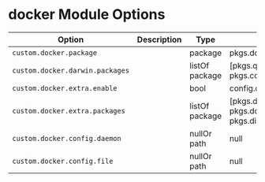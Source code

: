 # docker Module Options

| Option | Description | Type | Default |
|--------|-------------|------|---------|
| `custom.docker.package` |  | package | pkgs.docker |
| `custom.docker.darwin.packages` |  | listOf package | [pkgs.qemu pkgs.lima pkgs.colima] |
| `custom.docker.extra.enable` |  | bool | config.custom.docker.enable |
| `custom.docker.extra.packages` |  | listOf package | [pkgs.docker-compose pkgs.docker-buildx pkgs.dive] |
| `custom.docker.config.daemon` |  | nullOr path| null |
| `custom.docker.config.file` |  | nullOr path | null |
